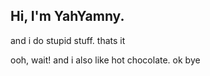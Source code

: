 ## Hi, I'm YahYamny.

and i do stupid stuff. thats it

ooh, wait! and i also like hot chocolate. ok bye
